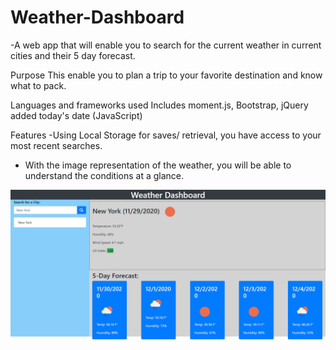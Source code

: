 # Weather-Dashboard

-A web app that will enable you to search for the current weather in current cities and their 5 day forecast.

Purpose
This enable you to plan a trip to your favorite destination and know what to pack. 

Languages and frameworks used
Includes moment.js, Bootstrap, jQuery added today's date (JavaScript)

Features
-Using Local Storage for saves/ retrieval, you have access to your most recent searches. 
- With the image representation of the weather, you will be able to understand the conditions at a glance. 

![Dashboard Screenshot](https://raw.githubusercontent.com/Jonathan-84/Weather-Dashboard/master/Weather%20Dashboard.png)